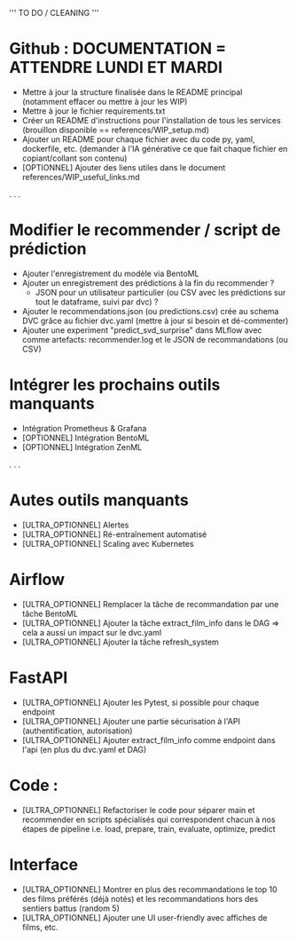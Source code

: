 '''
TO DO / CLEANING
'''

# Github : DOCUMENTATION = ATTENDRE LUNDI ET MARDI
- Mettre à jour la structure finalisée dans le README principal (notamment effacer ou mettre à jour les WIP)
- Mettre à jour le fichier requirements.txt
- Créer un README d'instructions pour l'installation de tous les services (brouillon disponible == references/WIP_setup.md) 
- Ajouter un README pour chaque fichier avec du code py, yaml, dockerfile, etc. (demander à l'IA générative ce que fait chaque fichier en copiant/collant son contenu)
- [OPTIONNEL] Ajouter des liens utiles dans le document references/WIP_useful_links.md


. . .


# Modifier le recommender / script de prédiction
- Ajouter l'enregistrement du modèle via BentoML
- Ajouter un enregistrement des prédictions à la fin du recommender ?
    - JSON pour un utilisateur particulier (ou CSV avec les prédictions sur tout le dataframe, suivi par dvc) ?
- Ajouter le recommendations.json (ou predictions.csv) crée au schema DVC grâce au fichier dvc.yaml (mettre à  jour si besoin et dé-commenter)
- Ajouter une experiment "predict_svd_surprise" dans MLflow avec comme artefacts: recommender.log et le JSON de recommandations (ou CSV)

# Intégrer les prochains outils manquants
- Intégration Prometheus & Grafana 
- [OPTIONNEL] Intégration BentoML 
- [OPTIONNEL] Intégration ZenML 


. . .

# Autes outils manquants
- [ULTRA_OPTIONNEL] Alertes
- [ULTRA_OPTIONNEL] Ré-entraînement automatisé
- [ULTRA_OPTIONNEL] Scaling avec Kubernetes

# Airflow 
- [ULTRA_OPTIONNEL] Remplacer la tâche de recommandation par une tâche BentoML 
- [ULTRA_OPTIONNEL] Ajouter la tâche extract_film_info dans le DAG  => cela a aussi un impact sur le dvc.yaml
- [ULTRA_OPTIONNEL] Ajouter la tâche refresh_system

# FastAPI 
- [ULTRA_OPTIONNEL] Ajouter les Pytest, si possible pour chaque endpoint
- [ULTRA_OPTIONNEL] Ajouter une partie sécurisation à l'API (authentification, autorisation)
- [ULTRA_OPTIONNEL] Ajouter extract_film_info comme endpoint dans l'api (en plus du dvc.yaml et DAG)

# Code :
- [ULTRA_OPTIONNEL] Refactoriser le code pour séparer main et recommender en scripts spécialisés qui correspondent chacun à nos étapes de pipeline i.e. load, prepare, train, evaluate, optimize, predict

# Interface
- [ULTRA_OPTIONNEL] Montrer en plus des recommandations le top 10 des films préférés (déjà notés) et les recommandations hors des sentiers battus (random 5)
- [ULTRA_OPTIONNEL] Ajouter une UI user-friendly avec affiches de films, etc.